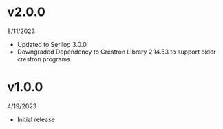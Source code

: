 # v2.0.0
8/11/2023
- Updated to Serilog 3.0.0
- Downgraded Dependency to Crestron Library 2.14.53 to support older crestron programs.

# v1.0.0
4/19/2023
- Initial release
```